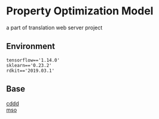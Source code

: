 # Property Optimization Model

a part of translation web server project

## Environment

```&#39;
tensorflow=='1.14.0'
sklearn=='0.23.2'
rdkit=='2019.03.1'
```

## Base

[cddd](https://github.com/jrwnter/cddd)<br>[mso](https://github.com/jrwnter/mso)

